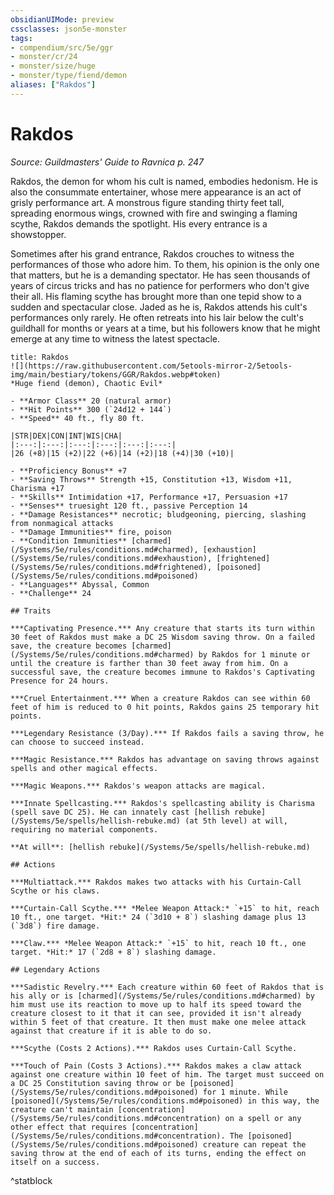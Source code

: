 ```yaml
---
obsidianUIMode: preview
cssclasses: json5e-monster
tags:
- compendium/src/5e/ggr
- monster/cr/24
- monster/size/huge
- monster/type/fiend/demon
aliases: ["Rakdos"]
---
```

# Rakdos
*Source: Guildmasters' Guide to Ravnica p. 247*  

Rakdos, the demon for whom his cult is named, embodies hedonism. He is also the consummate entertainer, whose mere appearance is an act of grisly performance art. A monstrous figure standing thirty feet tall, spreading enormous wings, crowned with fire and swinging a flaming scythe, Rakdos demands the spotlight. His every entrance is a showstopper.

Sometimes after his grand entrance, Rakdos crouches to witness the performances of those who adore him. To them, his opinion is the only one that matters, but he is a demanding spectator. He has seen thousands of years of circus tricks and has no patience for performers who don't give their all. His flaming scythe has brought more than one tepid show to a sudden and spectacular close. Jaded as he is, Rakdos attends his cult's performances only rarely. He often retreats into his lair below the cult's guildhall for months or years at a time, but his followers know that he might emerge at any time to witness the latest spectacle.

```ad-statblock
title: Rakdos
![](https://raw.githubusercontent.com/5etools-mirror-2/5etools-img/main/bestiary/tokens/GGR/Rakdos.webp#token)
*Huge fiend (demon), Chaotic Evil*

- **Armor Class** 20 (natural armor)
- **Hit Points** 300 (`24d12 + 144`)
- **Speed** 40 ft., fly 80 ft.

|STR|DEX|CON|INT|WIS|CHA|
|:---:|:---:|:---:|:---:|:---:|:---:|
|26 (+8)|15 (+2)|22 (+6)|14 (+2)|18 (+4)|30 (+10)|

- **Proficiency Bonus** +7
- **Saving Throws** Strength +15, Constitution +13, Wisdom +11, Charisma +17
- **Skills** Intimidation +17, Performance +17, Persuasion +17
- **Senses** truesight 120 ft., passive Perception 14
- **Damage Resistances** necrotic; bludgeoning, piercing, slashing from nonmagical attacks
- **Damage Immunities** fire, poison
- **Condition Immunities** [charmed](/Systems/5e/rules/conditions.md#charmed), [exhaustion](/Systems/5e/rules/conditions.md#exhaustion), [frightened](/Systems/5e/rules/conditions.md#frightened), [poisoned](/Systems/5e/rules/conditions.md#poisoned)
- **Languages** Abyssal, Common
- **Challenge** 24

## Traits

***Captivating Presence.*** Any creature that starts its turn within 30 feet of Rakdos must make a DC 25 Wisdom saving throw. On a failed save, the creature becomes [charmed](/Systems/5e/rules/conditions.md#charmed) by Rakdos for 1 minute or until the creature is farther than 30 feet away from him. On a successful save, the creature becomes immune to Rakdos's Captivating Presence for 24 hours.

***Cruel Entertainment.*** When a creature Rakdos can see within 60 feet of him is reduced to 0 hit points, Rakdos gains 25 temporary hit points.

***Legendary Resistance (3/Day).*** If Rakdos fails a saving throw, he can choose to succeed instead.

***Magic Resistance.*** Rakdos has advantage on saving throws against spells and other magical effects.

***Magic Weapons.*** Rakdos's weapon attacks are magical.

***Innate Spellcasting.*** Rakdos's spellcasting ability is Charisma (spell save DC 25). He can innately cast [hellish rebuke](/Systems/5e/spells/hellish-rebuke.md) (at 5th level) at will, requiring no material components.

**At will**: [hellish rebuke](/Systems/5e/spells/hellish-rebuke.md)

## Actions

***Multiattack.*** Rakdos makes two attacks with his Curtain-Call Scythe or his claws.

***Curtain-Call Scythe.*** *Melee Weapon Attack:* `+15` to hit, reach 10 ft., one target. *Hit:* 24 (`3d10 + 8`) slashing damage plus 13 (`3d8`) fire damage.

***Claw.*** *Melee Weapon Attack:* `+15` to hit, reach 10 ft., one target. *Hit:* 17 (`2d8 + 8`) slashing damage.

## Legendary Actions

***Sadistic Revelry.*** Each creature within 60 feet of Rakdos that is his ally or is [charmed](/Systems/5e/rules/conditions.md#charmed) by him must use its reaction to move up to half its speed toward the creature closest to it that it can see, provided it isn't already within 5 feet of that creature. It then must make one melee attack against that creature if it is able to do so.

***Scythe (Costs 2 Actions).*** Rakdos uses Curtain-Call Scythe.

***Touch of Pain (Costs 3 Actions).*** Rakdos makes a claw attack against one creature within 10 feet of him. The target must succeed on a DC 25 Constitution saving throw or be [poisoned](/Systems/5e/rules/conditions.md#poisoned) for 1 minute. While [poisoned](/Systems/5e/rules/conditions.md#poisoned) in this way, the creature can't maintain [concentration](/Systems/5e/rules/conditions.md#concentration) on a spell or any other effect that requires [concentration](/Systems/5e/rules/conditions.md#concentration). The [poisoned](/Systems/5e/rules/conditions.md#poisoned) creature can repeat the saving throw at the end of each of its turns, ending the effect on itself on a success.
```
^statblock